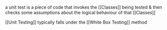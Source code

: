 a unit test is a piece of code that invokes the [[Classes]] being tested & then checks some assumptions about the logical behaviour of that [[Classes]]

[[Unit Testing]] typically falls under the [[White Box Testing]] method